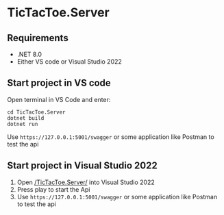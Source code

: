 # TicTacToe.Server

## Requirements

- .NET 8.0
- Either VS code or Visual Studio 2022

## Start project in VS code

Open terminal in VS Code and enter:

```
cd TicTacToe.Server
dotnet build
dotnet run
```

Use `https://127.0.0.1:5001/swagger` or some application like Postman to test the api

## Start project in Visual Studio 2022
1. Open [/TicTacToe.Server/](TicTacToe.Server) into Visual Studio 2022
2. Press play to start the Api
3. Use `https://127.0.0.1:5001/swagger` or some application like Postman to test the api